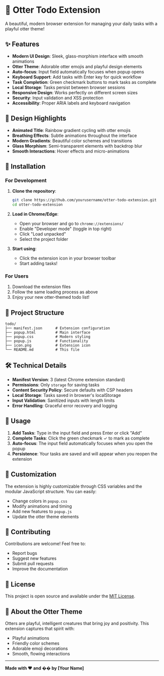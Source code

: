 # 🦦 Otter Todo Extension

A beautiful, modern browser extension for managing your daily tasks with a playful otter theme!

## ✨ Features

- **Modern UI Design**: Sleek, glass-morphism interface with smooth animations
- **Otter Theme**: Adorable otter emojis and playful design elements
- **Auto-focus**: Input field automatically focuses when popup opens
- **Keyboard Support**: Add tasks with Enter key for quick workflow
- **Task Completion**: Green checkmark buttons to mark tasks as complete
- **Local Storage**: Tasks persist between browser sessions
- **Responsive Design**: Works perfectly on different screen sizes
- **Security**: Input validation and XSS protection
- **Accessibility**: Proper ARIA labels and keyboard navigation

## 🎨 Design Highlights

- **Animated Title**: Rainbow gradient cycling with otter emojis
- **Breathing Effects**: Subtle animations throughout the interface
- **Modern Gradients**: Beautiful color schemes and transitions
- **Glass Morphism**: Semi-transparent elements with backdrop blur
- **Smooth Interactions**: Hover effects and micro-animations

## 🚀 Installation

### For Development

1. **Clone the repository**:
   ```bash
   git clone https://github.com/yourusername/otter-todo-extension.git
   cd otter-todo-extension
   ```

2. **Load in Chrome/Edge**:
   - Open your browser and go to `chrome://extensions/`
   - Enable "Developer mode" (toggle in top right)
   - Click "Load unpacked"
   - Select the project folder

3. **Start using**:
   - Click the extension icon in your browser toolbar
   - Start adding tasks!

### For Users

1. Download the extension files
2. Follow the same loading process as above
3. Enjoy your new otter-themed todo list!

## 📁 Project Structure

```
todo/
├── manifest.json      # Extension configuration
├── popup.html         # Main interface
├── popup.css          # Modern styling
├── popup.js           # Functionality
├── icon.png           # Extension icon
└── README.md          # This file
```

## 🛠️ Technical Details

- **Manifest Version**: 3 (latest Chrome extension standard)
- **Permissions**: Only `storage` for saving tasks
- **Content Security Policy**: Secure defaults with CSP headers
- **Local Storage**: Tasks saved in browser's localStorage
- **Input Validation**: Sanitized inputs with length limits
- **Error Handling**: Graceful error recovery and logging

## 🎯 Usage

1. **Add Tasks**: Type in the input field and press Enter or click "Add"
2. **Complete Tasks**: Click the green checkmark ✓ to mark as complete
3. **Auto-focus**: The input field automatically focuses when you open the popup
4. **Persistence**: Your tasks are saved and will appear when you reopen the extension

## 🔧 Customization

The extension is highly customizable through CSS variables and the modular JavaScript structure. You can easily:

- Change colors in `popup.css`
- Modify animations and timing
- Add new features to `popup.js`
- Update the otter theme elements

## 🤝 Contributing

Contributions are welcome! Feel free to:

- Report bugs
- Suggest new features
- Submit pull requests
- Improve the documentation

## 📄 License

This project is open source and available under the [MIT License](LICENSE).

## 🦦 About the Otter Theme

Otters are playful, intelligent creatures that bring joy and positivity. This extension captures that spirit with:
- Playful animations
- Friendly color schemes
- Adorable emoji decorations
- Smooth, flowing interactions

---

**Made with ❤️ and �� by [Your Name]** 